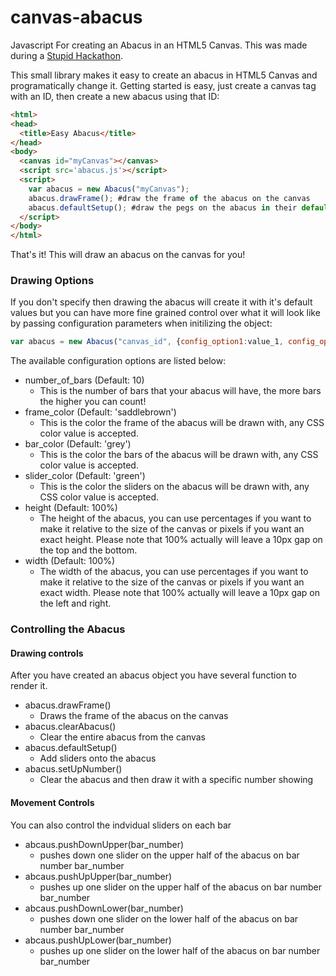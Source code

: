 # canvas-abacus
Javascript For creating an Abacus in an HTML5 Canvas. This was made during a [Stupid Hackathon](https://www.stupidhackathon.org/).

This small library makes it easy to create an abacus in HTML5 Canvas and programatically change it. Getting started is easy, just create a canvas tag with an ID, then create a new abacus using that ID:
```html
<html>
<head>
  <title>Easy Abacus</title>
</head>
<body>
  <canvas id="myCanvas"></canvas>
  <script src='abacus.js'></script>
  <script>
    var abacus = new Abacus("myCanvas");
    abacus.drawFrame(); #draw the frame of the abacus on the canvas
    abacus.defaultSetup(); #draw the pegs on the abacus in their default setup (value 0)
  </script>
</body>
</html>
```
That's it! This will draw an abacus on the canvas for you!

### Drawing Options

If you don't specify then drawing the abacus will create it with it's default values but you can have more fine grained control over what it will look like by passing configuration parameters when initilizing the object:
```javascript
var abacus = new Abacus("canvas_id", {config_option1:value_1, config_option_2:value_2, ...});
```

The available configuration options are listed below:
  - number_of_bars (Default: 10)
    - This is the number of bars that your abacus will have, the more bars the higher you can count!
  - frame_color (Default: 'saddlebrown')
    - This is the color the frame of the abacus will be drawn with, any CSS color value is accepted.
  - bar_color (Default: 'grey')
    - This is the color the bars of the abacus will be drawn with, any CSS color value is accepted.
  - slider_color (Default: 'green')
    - This is the color the sliders on the abacus will be drawn with, any CSS color value is accepted.
  - height (Default: 100%)
    - The height of the abacus, you can use percentages if you want to make it relative to the size of the canvas or pixels if you want an exact height. Please note that 100% actually will leave a 10px gap on the top and the bottom. 
  - width (Default: 100%)
    - The width of the abacus, you can use percentages if you want to make it relative to the size of the canvas or pixels if you want an exact width. Please note that 100% actually will leave a 10px gap on the left and right.
  
### Controlling the Abacus
  
#### Drawing controls
  
After you have created an abacus object you have several function to render it.
  
  - abacus.drawFrame()
    - Draws the frame of the abacus on the canvas
  - abacus.clearAbacus()
    - Clear the entire abacus from the canvas
  - abacus.defaultSetup()
    - Add sliders onto the abacus
  - abacus.setUpNumber()
    - Clear the abacus and then draw it with a specific number showing
  
 #### Movement Controls
 
You can also control the indvidual sliders on each bar

  - abcaus.pushDownUpper(bar_number)
    - pushes down one slider on the upper half of the abacus on bar number bar_number
  - abcaus.pushUpUpper(bar_number)
    - pushes up one slider on the upper half of the abacus on bar number bar_number
  - abcaus.pushDownLower(bar_number)
    - pushes down one slider on the lower half of the abacus on bar number bar_number
  - abcaus.pushUpLower(bar_number)
    - pushes up one slider on the lower half of the abacus on bar number bar_number
